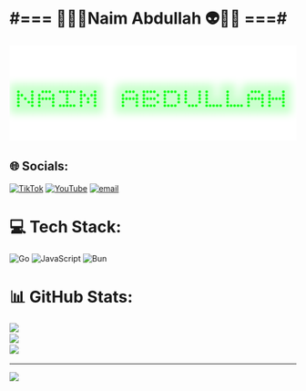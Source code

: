 #  #=== 🐱‍🏍👾Naim Abdullah 👽🐱‍👤   ===#

<img src="./20250812_104402.png" alt="Naim Abdullah" width="900" style=""/>

## 🌐 Socials:
[![TikTok](https://img.shields.io/badge/TikTok-%23000000.svg?logo=TikTok&logoColor=white)](https://tiktok.com/@https://www.tiktok.com/@ncoding__) [![YouTube](https://img.shields.io/badge/YouTube-%23FF0000.svg?logo=YouTube&logoColor=white)](https://youtube.com/@https://www.youtube.com/@ncodingg) [![email](https://img.shields.io/badge/Email-D14836?logo=gmail&logoColor=white)](mailto:mailto:naimmmm.abdullah@gmail.com) 

# 💻 Tech Stack:
![Go](https://img.shields.io/badge/go-%2300ADD8.svg?style=for-the-badge&logo=go&logoColor=white) ![JavaScript](https://img.shields.io/badge/javascript-%23323330.svg?style=for-the-badge&logo=javascript&logoColor=%23F7DF1E) ![Bun](https://img.shields.io/badge/Bun-%23000000.svg?style=for-the-badge&logo=bun&logoColor=white)
# 📊 GitHub Stats:
![](https://github-readme-stats.vercel.app/api?username=naim787&theme=dark&hide_border=false&include_all_commits=false&count_private=false)<br/>
![](https://nirzak-streak-stats.vercel.app/?user=naim787&theme=dark&hide_border=false)<br/>
![](https://github-readme-stats.vercel.app/api/top-langs/?username=naim787&theme=dark&hide_border=false&include_all_commits=false&count_private=false&layout=compact)

---
[![](https://visitcount.itsvg.in/api?id=naim787&icon=0&color=0)](https://visitcount.itsvg.in)

<!-- Proudly created with GPRM ( https://gprm.itsvg.in ) -->









<!-- # 🐱‍🏍👾Naim Abdullah 👽🐱‍👤

<img src="./20250812_104402.png" alt="Naim Abdullah" width="900" style=""/>

> *Full Stack Developer | Tech Enthusiast | Continuous Learner*  
> 🌍 Sulawesi Utara, Indonesia | 📧 naimmmmab@gmail.com
_______________________________________________________________________________________ -->
